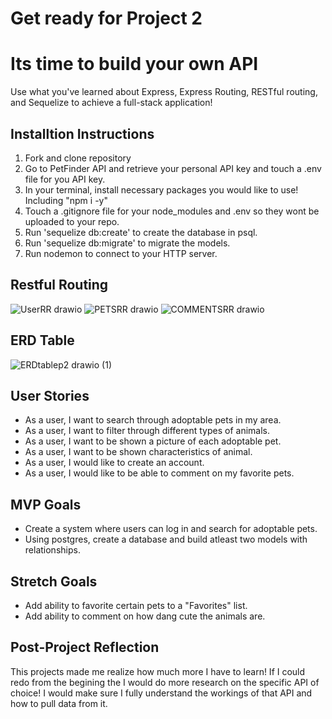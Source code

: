 # Get ready for Project 2

# Its time to build your own API


Use what you've learned about  Express, Express Routing, RESTful routing, and Sequelize to achieve a full-stack application!

##  Installtion Instructions
1. Fork and clone repository
2. Go to PetFinder API and retrieve your personal API key and touch a .env file for you API key.
3. In your terminal, install necessary packages you would like to use! Including "npm i -y"
4. Touch a .gitignore file for your node_modules and .env so they wont be uploaded to your repo.
5. Run 'sequelize db:create' to create the database in psql.
6. Run 'sequelize db:migrate' to migrate the models.
7. Run nodemon to connect to your HTTP server.

## Restful Routing
![UserRR drawio](https://user-images.githubusercontent.com/117546971/209248041-a097cd0d-e6dc-4f33-956e-b3bf6c06f419.png)
![PETSRR drawio](https://user-images.githubusercontent.com/117546971/209250524-b7e5bb70-87e3-4f67-9a4e-5f56342c7762.png)
![COMMENTSRR drawio](https://user-images.githubusercontent.com/117546971/209251368-80f7d917-4ed0-4abb-81eb-243f5098d81b.png)


## ERD Table
![ERDtablep2 drawio (1)](https://user-images.githubusercontent.com/117546971/209243592-8da642c9-3edb-43dc-9318-4fac5429014c.png)



## User Stories
- As a user, I want to search through adoptable pets in my area.
- As a user, I want to filter through different types of animals.
- As a user, I want to be shown a picture of each adoptable pet.
- As a user, I want to be shown characteristics of animal.
- As a user, I would like to create an account.
- As a user, I would like to be able to comment on my favorite pets.

## MVP Goals
- Create a system where users can log in and search for adoptable pets.
- Using postgres, create a database and build atleast two models with relationships.

## Stretch Goals
- Add ability to favorite certain pets to a "Favorites" list.
- Add ability to comment on how dang cute the animals are.


## Post-Project Reflection
   This projects made me realize how much more I have to learn! If I could redo from the begining the I would do more research on the specific API of choice! I would make sure I fully understand the workings of that API and how to pull data from it. 